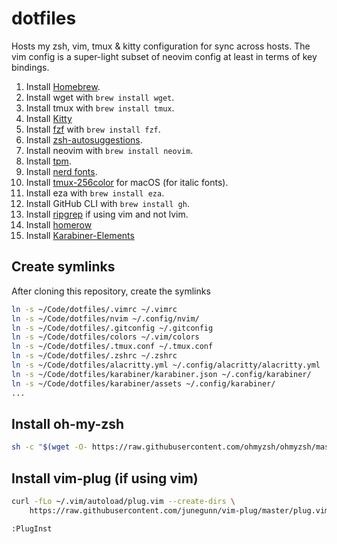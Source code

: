 # dotfiles

Hosts my zsh, vim, tmux & kitty configuration for sync across hosts. The vim config is a super-light subset of neovim config at least in terms of key bindings.

1. Install [Homebrew](https://brew.sh).
2. Install wget with `brew install wget`.
3. Install tmux with `brew install tmux`.
4. Install [Kitty](https://sw.kovidgoyal.net/kitty/binary/)
5. Install [fzf](https://github.com/junegunn/fzf) with `brew install fzf`.
6. Install [zsh-autosuggestions](https://github.com/zsh-users/zsh-autosuggestions/blob/master/INSTALL.md).
7. Install neovim with `brew install neovim`.
9. Install [tpm](https://github.com/tmux-plugins/tpm).
10. Install [nerd fonts](https://github.com/ryanoasis/nerd-fonts).
11. Install [tmux-256color](https://gist.github.com/bbqtd/a4ac060d6f6b9ea6fe3aabe735aa9d95) for macOS (for italic fonts).
12. Install eza with `brew install eza`.
13. Install GitHub CLI with `brew install gh`.
14. Install [ripgrep](https://github.com/BurntSushi/ripgrep) if using vim and not lvim.
15. Install [homerow](https://www.homerow.app)
16. Install [Karabiner-Elements](https://karabiner-elements.pqrs.org/index.html)

## Create symlinks

After cloning this repository, create the symlinks

```bash
ln -s ~/Code/dotfiles/.vimrc ~/.vimrc
ln -s ~/Code/dotfiles/nvim ~/.config/nvim/
ln -s ~/Code/dotfiles/.gitconfig ~/.gitconfig
ln -s ~/Code/dotfiles/colors ~/.vim/colors
ln -s ~/Code/dotfiles/.tmux.conf ~/.tmux.conf
ln -s ~/Code/dotfiles/.zshrc ~/.zshrc
ln -s ~/Code/dotfiles/alacritty.yml ~/.config/alacritty/alacritty.yml
ln -s ~/Code/dotfiles/karabiner/karabiner.json ~/.config/karabiner/
ln -s ~/Code/dotfiles/karabiner/assets ~/.config/karabiner/
...
```

## Install oh-my-zsh

```bash
sh -c "$(wget -O- https://raw.githubusercontent.com/ohmyzsh/ohmyzsh/master/tools/install.sh)"
```

## Install vim-plug (if using vim)

```bash
curl -fLo ~/.vim/autoload/plug.vim --create-dirs \
    https://raw.githubusercontent.com/junegunn/vim-plug/master/plug.vim
```   
```bash
:PlugInst
```
